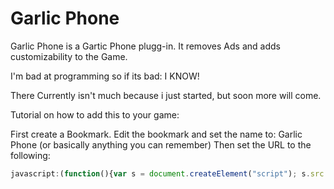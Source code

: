 # Garlic Phone
Garlic Phone is a Gartic Phone plugg-in.
It removes Ads and adds customizability to the Game.


I'm bad at programming so if its bad: I KNOW!

There Currently isn't much because i just started, but soon more will come.

Tutorial on how to add this to your game:

First create a Bookmark.
Edit the bookmark and set the name to: Garlic Phone
(or basically anything you can remember)
Then set the URL to the following:
```javascript
javascript:(function(){var s = document.createElement("script"); s.src = "https://raw.githubusercontent.com/OzelotGamer/GarlicPhone/main/GarlicPhone.js"; document.body.append(s); s.onload = function(){start();}})();
```
